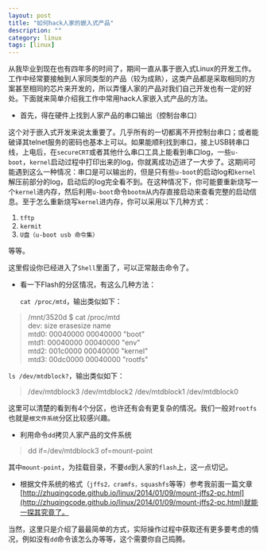 ```yaml
---
layout: post
title: "如何hack人家的嵌入式产品"
description: ""
category: linux
tags: [linux]
---
```

从我毕业到现在也有四年多的时间了，期间一直从事于嵌入式Linux的开发工作。工作中经常要接触到人家同类型的产品（较为成熟），这类产品都是采取相同的方案甚至相同的芯片来开发的，所以弄懂人家的产品对我们自己开发也有一定的好处。下面就来简单介绍我工作中常用hack人家嵌入式产品的方法。

* 首先，得在硬件上找到人家产品的串口输出（控制台串口）

这个对于嵌入式开发来说太重要了。几乎所有的一切都离不开控制台串口；或者能破译其telnet服务的密码也基本上可以。如果能顺利找到串口，接上USB转串口线，上电后，在```secureCRT```或者其他什么串口工具上能看到串口log，一些```u-boot```，```kernel```启动过程中打印出来的log，你就离成功迈进了一大步了。这期间可能遇到这么一种情况：串口是可以输出的，但是只有些```u-boot```的启动log和```kernel```解压前部分的log，启动后的log完全看不到。在这种情况下，你可能要重新烧写一个```kernel```进内存，然后利用```u-boot```命令```bootm```从内存直接启动来查看完整的启动信息。至于怎么重新烧写```kernel```进内存，你可以采用以下几种方式：  

1. ```tftp```
2. ```kermit```
3. ```U盘（u-boot usb 命令集）```

等等。

这里假设你已经进入了```Shell```里面了，可以正常敲击命令了。  

* 看一下Flash的分区情况，有这么几种方法：  

  ```cat /proc/mtd```，输出类似如下：  

> /mnt/3520d $ cat /proc/mtd  
> dev:    size   erasesize  name  
> mtd0: 00040000 00040000 "boot"  
> mtd1: 00040000 00040000 "env"  
> mtd2: 001c0000 00040000 "kernel"  
> mtd3: 00dc0000 00040000 "rootfs"  

   ```ls /dev/mtdblock?```，输出类似如下：  

> /dev/mtdblock3  /dev/mtdblock2  /dev/mtdblock1  /dev/mtdblock0  

这里可以清楚的看到有4个分区，也许还有会有更复杂的情况。我们一般对```rootfs```也就是```根文件系统```分区比较感兴趣。  

* 利用命令```dd```拷贝人家产品的文件系统     

> dd if=/dev/mtdblock3 of=mount-point  

其中```mount-point```，为挂载目录，不要```dd```到人家的```flash```上，这一点切记。

* 根据文件系统的格式（```jffs2，cramfs，squashfs```等等）参考我前面一篇文章[http://zhuqingcode.github.io/linux/2014/01/09/mount-jffs2-pc.html](http://zhuqingcode.github.io/linux/2014/01/09/mount-jffs2-pc.html)就能一探其究竟了。  

当然，这里只是介绍了最最简单的方式，实际操作过程中获取还有更多要考虑的情况，例如没有```dd```命令该怎么办等等，这个需要你自己捣腾。




